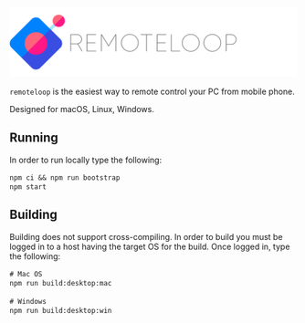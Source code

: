 ![remoteloop logo](documentation/img/remoteloop-logo.png)

`remoteloop` is the easiest way to remote control your PC from mobile phone.

Designed for macOS, Linux, Windows.

## Running

In order to run locally type the following:

```
npm ci && npm run bootstrap
npm start
```

## Building

Building does not support cross-compiling. In order to build you must be logged in to a host having the target OS for the build. Once logged in, type the following:

```
# Mac OS
npm run build:desktop:mac

# Windows
npm run build:desktop:win
```
